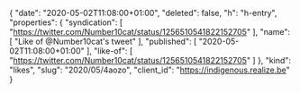 {
  "date": "2020-05-02T11:08:00+01:00",
  "deleted": false,
  "h": "h-entry",
  "properties": {
    "syndication": [
      "https://twitter.com/Number10cat/status/1256510541822152705"
    ],
    "name": [
      "Like of @Number10cat's tweet"
    ],
    "published": [
      "2020-05-02T11:08:00+01:00"
    ],
    "like-of": [
      "https://twitter.com/Number10cat/status/1256510541822152705"
    ]
  },
  "kind": "likes",
  "slug": "2020/05/4aozo",
  "client_id": "https://indigenous.realize.be"
}
